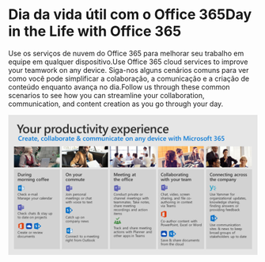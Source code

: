 # <a name="day-in-the-life-with-office-365"></a><span data-ttu-id="1359f-101">Dia da vida útil com o Office 365</span><span class="sxs-lookup"><span data-stu-id="1359f-101">Day in the Life with Office 365</span></span>

<span data-ttu-id="1359f-102">Use os serviços de nuvem do Office 365 para melhorar seu trabalho em equipe em qualquer dispositivo.</span><span class="sxs-lookup"><span data-stu-id="1359f-102">Use Office 365 cloud services to improve your teamwork on any device.</span></span>  <span data-ttu-id="1359f-103">Siga-nos alguns cenários comuns para ver como você pode simplificar a colaboração, a comunicação e a criação de conteúdo enquanto avança no dia.</span><span class="sxs-lookup"><span data-stu-id="1359f-103">Follow us through these common scenarios to see how you can streamline your collaboration, communication, and content creation as you go through your day.</span></span>  

![Dia da vida Visual](media/m365day.png)

